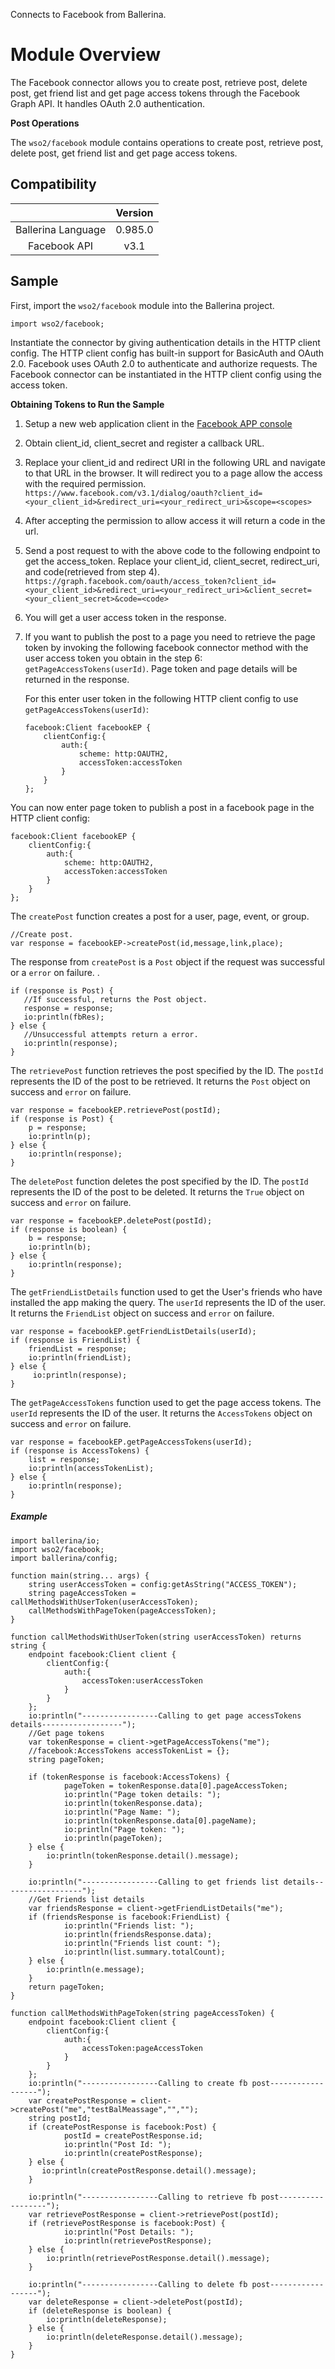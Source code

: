 Connects to Facebook from Ballerina.

# Module Overview
The Facebook connector allows you to create post, retrieve post, delete post, get friend list and get page access tokens through the Facebook Graph API. It handles OAuth 2.0 authentication.

**Post Operations**

The `wso2/facebook` module contains operations to create post, retrieve post, delete post, get friend list and get page access tokens.

## Compatibility

|                                 |       Version                  |
|  :---------------------------:  |  :---------------------------: |
|  Ballerina Language             |   0.985.0                      |
|  Facebook API                   |   v3.1                        |

## Sample

First, import the `wso2/facebook` module into the Ballerina project.

```ballerina
import wso2/facebook;
```

Instantiate the connector by giving authentication details in the HTTP client config. The HTTP client config has built-in support for BasicAuth and OAuth 2.0. Facebook uses OAuth 2.0 to authenticate and authorize requests. The Facebook connector can be instantiated in the HTTP client config using the access token.


**Obtaining Tokens to Run the Sample**

1. Setup a new web application client in the [Facebook APP console](https://developers.facebook.com/apps)
2. Obtain client_id, client_secret and register a callback URL.
3. Replace your client_id and redirect URI in the following URL and navigate to that URL in the browser. It will redirect you to a page allow the access with the required permission.
    `https://www.facebook.com/v3.1/dialog/oauth?client_id=<your_client_id>&redirect_uri=<your_redirect_uri>&scope=<scopes>`
4. After accepting the permission to allow access it will return a code in the url.
5. Send a post request to with the above code to the following endpoint to get the access_token. Replace your client_id, client_secret, redirect_uri, and code(retrieved from step 4).
    `https://graph.facebook.com/oauth/access_token?client_id=<your_client_id>&redirect_uri=<your_redirect_uri>&client_secret=<your_client_secret>&code=<code>`
6. You will get a user access token in the response.
7. If you want to publish the post to a page you need to retrieve the page token by invoking the following facebook connector method with the user access token you obtain in the step 6:
    `getPageAccessTokens(userId)`.
    Page token and page details will be returned in the response.

    For this enter user token in the following HTTP client config to use `getPageAccessTokens(userId)`:
    ```ballerina
    facebook:Client facebookEP {
        clientConfig:{
            auth:{
                scheme: http:OAUTH2,
                accessToken:accessToken
            }
        }
    };
    ```

You can now enter page token to publish a post in a facebook page in the HTTP client config:
```ballerina
facebook:Client facebookEP {
    clientConfig:{
        auth:{
            scheme: http:OAUTH2,
            accessToken:accessToken
        }
    }
};
```

The `createPost` function creates a post for a user, page, event, or group.
```ballerina
//Create post.
var response = facebookEP->createPost(id,message,link,place);
```

The response from `createPost` is a `Post` object if the request was successful or a `error` on failure. .
```ballerina
if (response is Post) {
   //If successful, returns the Post object.
   response = response;
   io:println(fbRes);
} else {
   //Unsuccessful attempts return a error.
   io:println(response);
}
```

The `retrievePost` function retrieves the post specified by the ID. The `postId` represents the ID of the post to be retrieved. It returns the `Post` object on success and `error` on failure.
```ballerina
var response = facebookEP.retrievePost(postId);
if (response is Post) {
    p = response;
    io:println(p);
} else {
    io:println(response);
}
```

The `deletePost` function deletes the post specified by the ID. The `postId` represents the ID of the post to be deleted. It returns the `True` object on success and `error` on failure.
```ballerina
var response = facebookEP.deletePost(postId);
if (response is boolean) {
    b = response;
    io:println(b);
} else {
    io:println(response);
}
```

The `getFriendListDetails` function used to get the User's friends who have installed the app making the query. The `userId` represents the ID of the user. It returns the `FriendList` object on success and `error` on failure.
```ballerina
var response = facebookEP.getFriendListDetails(userId);
if (response is FriendList) {
    friendList = response; 
    io:println(friendList); 
} else {
     io:println(response);
}
```

The `getPageAccessTokens` function used to get the page access tokens. The `userId` represents the ID of the user. It returns the `AccessTokens` object on success and `error` on failure.
```ballerina
var response = facebookEP.getPageAccessTokens(userId);
if (response is AccessTokens) {
    list = response; 
    io:println(accessTokenList); 
} else {
    io:println(response);
}
```

##### Example

```
import ballerina/io;
import wso2/facebook;
import ballerina/config;

function main(string... args) {
    string userAccessToken = config:getAsString("ACCESS_TOKEN");
    string pageAccessToken = callMethodsWithUserToken(userAccessToken);
    callMethodsWithPageToken(pageAccessToken);
}

function callMethodsWithUserToken(string userAccessToken) returns string {
    endpoint facebook:Client client {
        clientConfig:{
            auth:{
                accessToken:userAccessToken
            }
        }
    };
    io:println("-----------------Calling to get page accessTokens details------------------");
    //Get page tokens
    var tokenResponse = client->getPageAccessTokens("me");
    //facebook:AccessTokens accessTokenList = {};
    string pageToken;

    if (tokenResponse is facebook:AccessTokens) {
            pageToken = tokenResponse.data[0].pageAccessToken;
            io:println("Page token details: ");
            io:println(tokenResponse.data);
            io:println("Page Name: ");
            io:println(tokenResponse.data[0].pageName);
            io:println("Page token: ");
            io:println(pageToken);
    } else {
        io:println(tokenResponse.detail().message);
    }

    io:println("-----------------Calling to get friends list details------------------");
    //Get Friends list details
    var friendsResponse = client->getFriendListDetails("me");
    if (friendsResponse is facebook:FriendList) {
            io:println("Friends list: ");
            io:println(friendsResponse.data);
            io:println("Friends list count: ");
            io:println(list.summary.totalCount);
    } else {
        io:println(e.message);
    }
    return pageToken;
}

function callMethodsWithPageToken(string pageAccessToken) {
    endpoint facebook:Client client {
        clientConfig:{
            auth:{
                accessToken:pageAccessToken
            }
        }
    };
    io:println("-----------------Calling to create fb post------------------");
    var createPostResponse = client->createPost("me","testBalMeassage","","");
    string postId;
    if (createPostResponse is facebook:Post) {
            postId = createPostResponse.id;
            io:println("Post Id: ");
            io:println(createPostResponse);
    } else {
       io:println(createPostResponse.detail().message);
    }

    io:println("-----------------Calling to retrieve fb post------------------");
    var retrievePostResponse = client->retrievePost(postId);
    if (retrievePostResponse is facebook:Post) {
            io:println("Post Details: ");
            io:println(retrievePostResponse);
    } else {
        io:println(retrievePostResponse.detail().message);
    }

    io:println("-----------------Calling to delete fb post------------------");
    var deleteResponse = client->deletePost(postId);
    if (deleteResponse is boolean) {
        io:println(deleteResponse);
    } else {
        io:println(deleteResponse.detail().message);
    }
}

```